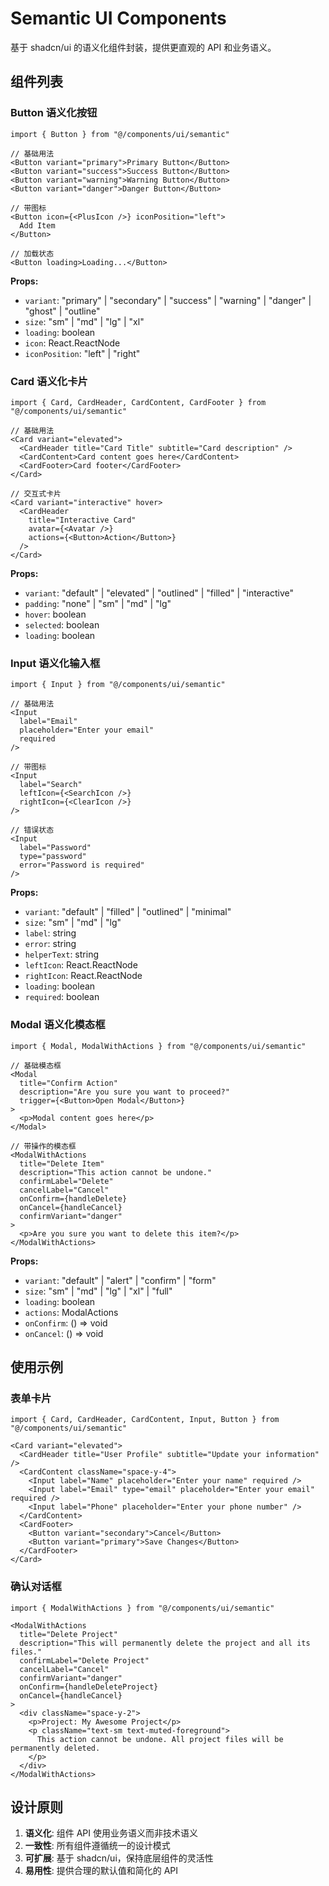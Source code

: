 # Semantic UI Components

基于 shadcn/ui 的语义化组件封装，提供更直观的 API 和业务语义。

## 组件列表

### Button 语义化按钮

```tsx
import { Button } from "@/components/ui/semantic"

// 基础用法
<Button variant="primary">Primary Button</Button>
<Button variant="success">Success Button</Button>
<Button variant="warning">Warning Button</Button>
<Button variant="danger">Danger Button</Button>

// 带图标
<Button icon={<PlusIcon />} iconPosition="left">
  Add Item
</Button>

// 加载状态
<Button loading>Loading...</Button>
```

**Props:**
- `variant`: "primary" | "secondary" | "success" | "warning" | "danger" | "ghost" | "outline"
- `size`: "sm" | "md" | "lg" | "xl"
- `loading`: boolean
- `icon`: React.ReactNode
- `iconPosition`: "left" | "right"

### Card 语义化卡片

```tsx
import { Card, CardHeader, CardContent, CardFooter } from "@/components/ui/semantic"

// 基础用法
<Card variant="elevated">
  <CardHeader title="Card Title" subtitle="Card description" />
  <CardContent>Card content goes here</CardContent>
  <CardFooter>Card footer</CardFooter>
</Card>

// 交互式卡片
<Card variant="interactive" hover>
  <CardHeader 
    title="Interactive Card" 
    avatar={<Avatar />}
    actions={<Button>Action</Button>}
  />
</Card>
```

**Props:**
- `variant`: "default" | "elevated" | "outlined" | "filled" | "interactive"
- `padding`: "none" | "sm" | "md" | "lg"
- `hover`: boolean
- `selected`: boolean
- `loading`: boolean

### Input 语义化输入框

```tsx
import { Input } from "@/components/ui/semantic"

// 基础用法
<Input 
  label="Email"
  placeholder="Enter your email"
  required
/>

// 带图标
<Input 
  label="Search"
  leftIcon={<SearchIcon />}
  rightIcon={<ClearIcon />}
/>

// 错误状态
<Input 
  label="Password"
  type="password"
  error="Password is required"
/>
```

**Props:**
- `variant`: "default" | "filled" | "outlined" | "minimal"
- `size`: "sm" | "md" | "lg"
- `label`: string
- `error`: string
- `helperText`: string
- `leftIcon`: React.ReactNode
- `rightIcon`: React.ReactNode
- `loading`: boolean
- `required`: boolean

### Modal 语义化模态框

```tsx
import { Modal, ModalWithActions } from "@/components/ui/semantic"

// 基础模态框
<Modal 
  title="Confirm Action"
  description="Are you sure you want to proceed?"
  trigger={<Button>Open Modal</Button>}
>
  <p>Modal content goes here</p>
</Modal>

// 带操作的模态框
<ModalWithActions
  title="Delete Item"
  description="This action cannot be undone."
  confirmLabel="Delete"
  cancelLabel="Cancel"
  onConfirm={handleDelete}
  onCancel={handleCancel}
  confirmVariant="danger"
>
  <p>Are you sure you want to delete this item?</p>
</ModalWithActions>
```

**Props:**
- `variant`: "default" | "alert" | "confirm" | "form"
- `size`: "sm" | "md" | "lg" | "xl" | "full"
- `loading`: boolean
- `actions`: ModalActions
- `onConfirm`: () => void
- `onCancel`: () => void

## 使用示例

### 表单卡片
```tsx
import { Card, CardHeader, CardContent, Input, Button } from "@/components/ui/semantic"

<Card variant="elevated">
  <CardHeader title="User Profile" subtitle="Update your information" />
  <CardContent className="space-y-4">
    <Input label="Name" placeholder="Enter your name" required />
    <Input label="Email" type="email" placeholder="Enter your email" required />
    <Input label="Phone" placeholder="Enter your phone number" />
  </CardContent>
  <CardFooter>
    <Button variant="secondary">Cancel</Button>
    <Button variant="primary">Save Changes</Button>
  </CardFooter>
</Card>
```

### 确认对话框
```tsx
import { ModalWithActions } from "@/components/ui/semantic"

<ModalWithActions
  title="Delete Project"
  description="This will permanently delete the project and all its files."
  confirmLabel="Delete Project"
  cancelLabel="Cancel"
  confirmVariant="danger"
  onConfirm={handleDeleteProject}
  onCancel={handleCancel}
>
  <div className="space-y-2">
    <p>Project: My Awesome Project</p>
    <p className="text-sm text-muted-foreground">
      This action cannot be undone. All project files will be permanently deleted.
    </p>
  </div>
</ModalWithActions>
```

## 设计原则

1. **语义化**: 组件 API 使用业务语义而非技术语义
2. **一致性**: 所有组件遵循统一的设计模式
3. **可扩展**: 基于 shadcn/ui，保持底层组件的灵活性
4. **易用性**: 提供合理的默认值和简化的 API
